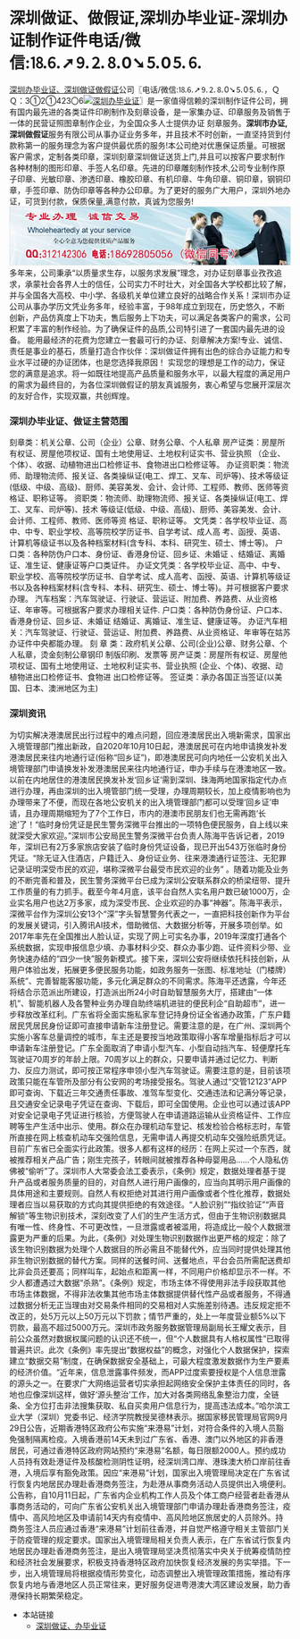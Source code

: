 # 深圳做证、做假证,深圳办毕业证-深圳办证制作证件电话/微信:⒙⒍➚⒐⒉⒏0➘⒌0⒌⒍
[深圳办毕业证、深圳做证做假证](http://szbzsite.github.io)公司〖电话/微信:⒙⒍➚⒐⒉⒏0➘⒌0⒌⒍，ＱＱ：3①2①423〇6[![深圳办毕业证](https://wpa.qq.com/pa?p=2:312142306:41)](https://wpa.qq.com/msgrd?v=3&amp;uin=312142306&amp;site=qq&amp;menu=yes)〗是一家值得信赖的深圳制作证件公司，拥有国内最先进的各类证件印刷制作及刻章设备，是一家集办证、印章服务及销售于一体的民营证照图章制作企业，为全国众多人士提供办证 刻章服务。**深圳市办证,深圳做假证**服务有限公司从事办证业务多年，并且技术不时创新，一直坚持货到付款称第一的服务理念为客户提供最优质的服务!本公司绝对优惠保证质量。可根据客户需求，定制各类印章，深圳刻章深圳做证送货上门,并且可以按客户要求制作各种材制的图形印章、手签人名印章。先进的印章雕刻制作技术,公司专业制作原子印章、光敏印章、渗透印章、橡胶印章、有机印章、牛角印章、铜印章，钢铜印章，手签印章、防伪印章等各种办公印章。为了更好的服务广大用户，深圳外地办证，可货到付款，保质保量,满意付款，真诚为您服务!
![深圳办毕业证,深圳做证,深圳做假证,深圳证件服务](./186-1.jpg)
多年来，公司秉承“以质量求生存，以服务求发展”理念，对办证刻章事业孜孜追求，承蒙社会各界人士的信任，公司实力不时壮大，对全国各大学校都比较了解，并与全国各大高校、中小学、各级机关单位建立良好的战略合作关系！深圳市办证公司从事办学历文凭业务多年，经验丰富，于98年成立到现在，历史悠久，不断创新，产品仿真度上下功夫，售后服务上下功夫，可以满足各类客户的需求，公司积累了丰富的制作经验。为了确保证件的品质,公司特引进了一套国内最先进的设备。
能用最经济的花费为您建立一套最可行的办证、刻章解决方案!专业、诚信、责任是事业的基石，质量打造合作伙伴：深圳做证件拥有出色的综合办证能力和专业水平过硬的办证团体，也是您选择我原因！
实现您的理想是工作的动力，保证您的满意是追求。将一如既往地提高产品质量和服务水平，以最大程度的满足用户的需求为最终目的，为各位深圳做假证的朋友真诚服务，衷心希望与您展开深层次的友好合作，实现双赢，共创辉煌。

### 深圳办毕业证、做证主营范围
刻章类：机关公章、公司（企业）公章、财务公章、个人私章
房产证类：房屋所有权证、房屋他项权证、国有土地使用证、土地权利证实书、营业执照 （企业、个体）、收据、动植物进出口检修证书、食物进出口检修证等。 
办证资职类：物流师、助理物流师、报关证、各类操纵证(电工、焊工、叉车、司炉等)、技术等级证(低级、中级、高级)、厨师、美容美发、会计、会计师、工程师、教师、医师等资格证、职称证等。 
资职类：物流师、助理物流师、报关证、各类操纵证(电工、焊工、叉车、司炉等)、技术 等级证(低级、中级、高级)、厨师、美容美发、会计、会计师、工程师、教师、医师等资 格证、职称证等。 
文凭类：各学校毕业证、高中、中专、职业学校、高等院校学历证书、自学考试、成人高 考、函授、英语、计算机等级证书以及各种档案材料(含专科、本科、研究生、硕士、博士等)。 
户口类：各种防伪户口本、身份证、香港身份证、回乡证、未婚证 、结婚证、离婚证、准生证、健康证等户口类证件。 
办证文凭类：各学校毕业证、高中、中专、职业学校、高等院校学历证书、自学考试、成人高考、函授、英语、计算机等级证书以及各种档案材料(含专科、本科、研究生、硕士、博士等)。并可根据客户要求办理。 
汽车档案：汽车驾驶证、行驶证、营运证、附加费、养路费、从业资格证、年审等。可根据客户要求办理相关证件.
户口类：各种防伪身份证、户口本、香港身份证、回乡证、未婚证 结婚证、离婚证、准生证、健康证等。 
办证汽车相关：汽车驾驶证、行驶证、营运证、附加费、养路费、从业资格证、年审等在姑苏办证件中央都能办理。 刻 章 类：政府机关公章、公司(企业)公章、财务公章、个人私章，烫金刻制公章钢印 制版印刷、发票等
房产证类：房屋所有权证、房屋他项权证、国有土地使用证、土地权利证实书、营业执照 (企业、个体)、收据、动植物进出口检修证书、食物进 出口检修证等。
签证类：承办各国正当签证(以美国、日本、澳洲地区为主)

### 深圳资讯
为切实解决港澳居民出行过程中的难点问题，回应港澳居民出入境新需求，国家出入境管理部门推出新政，自2020年10月10日起，港澳居民可在内地申请换发补发港澳居民来往内地通行证(俗称“回乡证”)，即港澳居民可向内地任一公安机关出入境管理部门申请换发补发港澳居民来往内地通行证，申办手续与在港澳地区一致。以前在内地居住的港澳居民换发补发‘回乡证’需到深圳、珠海两地国家指定代办点进行办理，再由深圳的出入境管部门统一受理，办理周期较长，加上疫情影响也为办理带来了不便，而现在各地公安机关的出入境管理部门都可以受理‘回乡证’申请，且办理周期缩短为了7个工作日，市内的港澳市民朋友们也无需再跑‘长途’了！“临时身份凭证是民生警务深微平台推出的一项特色便民服务，自上线以来就深受大家欢迎。”深圳市公安局民生警务深微平台负责人陈海平告诉记者，2019年，深圳已有2万多家旅店安装了临时身份凭证设备，现已开出543万张临时身份凭证。“除无证入住酒店，户籍迁入、身份证业务、往来港澳通行证签注、无犯罪记录证明深受市民的欢迎，堪称深微平台最受市民欢迎的业务” 。随着功能及业务的不断完善和普及，民生警务深微平台已成为深圳公安联系群众的桥梁纽带、提升工作质量的有力抓手。截至今年4月底，该平台自然人实名用户数已破1000万，企业实名用户也达2万多家，成为深受市民、企业欢迎的办事“神器”。陈海平表示，深微平台作为深圳公安13个“深”字头智慧警务代表之一，一直把科技创新作为平台的发展关键词，引入腾讯AI技术，借助微信、大数据分析等，开展多项创举。如2017年率先在全国推出人脸认证，实现了网上可实名办事，2019年深度打通各个系统数据，实现申报信息少填、办事材料少交、群众办事少跑、证件资料少带、业务快速办结的“四少一快”服务新模式。接下来，深圳公安将继续依托科技创新，从用户体验出发，拓展更多便民服务功能，如政务服务一张图、标准地址（门楼牌）系统”、完善智能客服功能，多元化满足群众的不同需求。陈海平还透露，今年还将结合示范派出所建设，打造派出所24小时自助智慧服务大厅，搭建由“一体机”、智能机器人及各警种业务办理自助终端机进驻的便民利企“自助超市”，进一步释放改革红利。广东省将全面实施私家车登记持身份证全省通办政策，广东户籍居民凭居民身份证即可直接申请新车注册登记。需要注意的是，在广州、深圳两个实施小客车总量调控的城市，车主还是要按当地政策取得小客车增量指标后才可以申请新车注册登记。广东全面取消了申请小型汽车、小型自动挡汽车、轻便摩托车驾驶证70周岁的年龄上限。70周岁以上的群众，只要申请并通过记忆力、判断力、反应力测试，即可按正常程序申领小型汽车驾驶证。需要注意的是，目前该项政策只能在车管所及部分有公安网的考场接受报名。驾驶人通过“交管12123”APP即可查询、下载近三年交通责任事故、准驾车型变化、交通违法和记满分等记录，且交通安全记录电子凭证在查询、下载后，即可全国使用。企业也可以通过该APP对安全记录电子凭证进行核验，方便驾驶人在申请道路运输从业资格证件、工作应聘等生产生活中出示、使用。群众在办理机动车登记、核发检验合格标志时，车管所直接在网上核查机动车交强险信息，无需申请人再提交机动车交强险纸质凭证。目前广东省已全面实行此政策。很多人都有这样的经历：在网上买过一个东西，就被推荐相关产品广告；刚生完孩子，转眼间就被推荐各种母婴用品……个人隐私仿佛被“偷听”了。深圳市人大常委会法工委表示，《条例》规定，数据处理者基于提升产品或者服务质量的目的，对自然人进行用户画像的，应当向其明示用户画像的具体用途和主要规则。自然人有权拒绝对其进行用户画像或者个性化推荐，数据处理者应当以易获取的方式向其提供拒绝的有效途径。“人脸识别”“指纹验证”“声音解锁”等生物识别技术，深刻改变了人们的生产生活方式，但由于生物识别数据具有唯一性、终身性、不可更改性，一旦泄露或者被滥用，将造成比一般个人数据泄露更为严重的后果。为此，《条例》对处理生物识别数据作出更严格的规定：除了该生物识别数据为处理个人数据目的所必需且不能替代外，应当同时提供处理其他非生物识别数据的替代方案。同样的送餐时间、送餐地点，平台会员所需配送费却比非会员还要高；同样叫车，起始点和距离一样，不同用户价格却显示不一样。不少人都遭遇过大数据“杀熟”。《条例》规定，市场主体不得使用非法手段获取其他市场主体数据，不得非法收集其他市场主体数据提供替代性产品或者服务，不得通过数据分析无正当理由对交易条件相同的交易相对人实施差别待遇。违反规定拒不改正的，处5万元以上50万元以下罚款；情节严重的，处上一年度营业额5%以下罚款，最高不超过5000万元。深圳市政务服务数据管理局副局长王耀文表示，目前公众虽然对数据权属问题的认识还不统一，但“个人数据具有人格权属性”已取得普遍共识。此次《条例》率先提出“数据权益”的概念，对强化个人数据保护，探索建立“数据交易”制度，在确保数据安全基础上，可最大程度激发数据作为生产要素的经济价值。“近年来，信息泄露事件频发，而APP过度索要授权是个人信息泄露的源头之一。在要求广大网络运营者切实承担起网络安全保护主体责任的同时，各地也应像深圳这样，做好‘源头整治’工作，加大对各类网络乱象整治力度，全链条、全方位打击非法搜集获取、私自买卖用户信息行为，提高违法成本。”哈尔滨工业大学（深圳）党委书记、经济学院教授吴德林表示。据国家移民管理局官网9月29日公告，近期香港特区政府公布实施“来港易”计划，对符合条件的入境人员豁免强制隔离检疫。入境香港前14天未到过广东省、香港、澳门以外地区的非香港居民，可通过香港特区政府网站预约“来港易”名额，每日限额2000人。预约成功人员持有效赴港证件及核酸检测阴性证明，经深圳湾口岸、港珠澳大桥口岸前往香港，入境后享有豁免政策。因应“来港易”计划，国家出入境管理局决定在广东省试行恢复内地居民办理赴香港商务签注，为赴港从事商务活动人员提供出入境便利。公告称，自10月11日起，广东省内企业机构工作人员及个体工商户经营者赴香港从事商务活动的，可向广东省公安机关出入境管理部门申请办理赴香港商务签注，疫情中、高风险地区及申请前14天内有疫情中、高风险地区旅居史的人员除外。持商务签注人员应通过香港“来港易”计划前往香港，并自觉严格遵守相关主管部门关于防疫管理的规定要求。国家出入境管理局相关负责人表示，在广东省试行恢复内地居民办理赴香港商务签注，是出入境管理局坚决贯彻落实中央关于统筹疫情防控和经济社会发展要求，积极支持香港特区政府加快恢复经济发展的务实举措。下一步，出入境管理局将根据疫情形势变化，动态调整出入境管理政策措施，推动有序恢复内地与香港地区人员正常往来，更好服务促进粤港澳大湾区建设发展，助力香港保持长期繁荣稳定。
* 本站链接
  * [深圳做证、办毕业证](https://szjzblfw.github.io)
